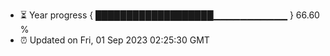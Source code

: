 - ⏳ Year progress { ███████████████████▁▁▁▁▁▁▁▁▁▁▁ } 66.60 %
- ⏰ Updated on Fri, 01 Sep 2023 02:25:30 GMT

